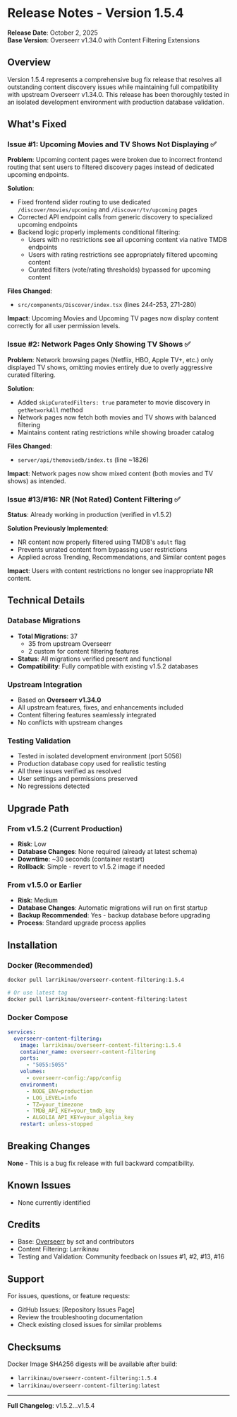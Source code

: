 # Release Notes - Version 1.5.4

**Release Date**: October 2, 2025  
**Base Version**: Overseerr v1.34.0 with Content Filtering Extensions

## Overview

Version 1.5.4 represents a comprehensive bug fix release that resolves all outstanding content discovery issues while maintaining full compatibility with upstream Overseerr v1.34.0. This release has been thoroughly tested in an isolated development environment with production database validation.

## What's Fixed

### Issue #1: Upcoming Movies and TV Shows Not Displaying ✅

**Problem**: Upcoming content pages were broken due to incorrect frontend routing that sent users to filtered discovery pages instead of dedicated upcoming endpoints.

**Solution**:
- Fixed frontend slider routing to use dedicated `/discover/movies/upcoming` and `/discover/tv/upcoming` pages
- Corrected API endpoint calls from generic discovery to specialized upcoming endpoints
- Backend logic properly implements conditional filtering:
  - Users with no restrictions see all upcoming content via native TMDB endpoints
  - Users with rating restrictions see appropriately filtered upcoming content
  - Curated filters (vote/rating thresholds) bypassed for upcoming content

**Files Changed**:
- `src/components/Discover/index.tsx` (lines 244-253, 271-280)

**Impact**: Upcoming Movies and Upcoming TV pages now display content correctly for all user permission levels.

### Issue #2: Network Pages Only Showing TV Shows ✅

**Problem**: Network browsing pages (Netflix, HBO, Apple TV+, etc.) only displayed TV shows, omitting movies entirely due to overly aggressive curated filtering.

**Solution**:
- Added `skipCuratedFilters: true` parameter to movie discovery in `getNetworkAll` method
- Network pages now fetch both movies and TV shows with balanced filtering
- Maintains content rating restrictions while showing broader catalog

**Files Changed**:
- `server/api/themoviedb/index.ts` (line ~1826)

**Impact**: Network pages now show mixed content (both movies and TV shows) as intended.

### Issue #13/#16: NR (Not Rated) Content Filtering ✅

**Status**: Already working in production (verified in v1.5.2)

**Solution Previously Implemented**:
- NR content now properly filtered using TMDB's `adult` flag
- Prevents unrated content from bypassing user restrictions
- Applied across Trending, Recommendations, and Similar content pages

**Impact**: Users with content restrictions no longer see inappropriate NR content.

## Technical Details

### Database Migrations
- **Total Migrations**: 37
  - 35 from upstream Overseerr
  - 2 custom for content filtering features
- **Status**: All migrations verified present and functional
- **Compatibility**: Fully compatible with existing v1.5.2 databases

### Upstream Integration
- Based on **Overseerr v1.34.0**
- All upstream features, fixes, and enhancements included
- Content filtering features seamlessly integrated
- No conflicts with upstream changes

### Testing Validation
- Tested in isolated development environment (port 5056)
- Production database copy used for realistic testing
- All three issues verified as resolved
- User settings and permissions preserved
- No regressions detected

## Upgrade Path

### From v1.5.2 (Current Production)
- **Risk**: Low
- **Database Changes**: None required (already at latest schema)
- **Downtime**: ~30 seconds (container restart)
- **Rollback**: Simple - revert to v1.5.2 image if needed

### From v1.5.0 or Earlier
- **Risk**: Medium
- **Database Changes**: Automatic migrations will run on first startup
- **Backup Recommended**: Yes - backup database before upgrading
- **Process**: Standard upgrade process applies

## Installation

### Docker (Recommended)

```bash
docker pull larrikinau/overseerr-content-filtering:1.5.4

# Or use latest tag
docker pull larrikinau/overseerr-content-filtering:latest
```

### Docker Compose

```yaml
services:
  overseerr-content-filtering:
    image: larrikinau/overseerr-content-filtering:1.5.4
    container_name: overseerr-content-filtering
    ports:
      - "5055:5055"
    volumes:
      - overseerr-config:/app/config
    environment:
      - NODE_ENV=production
      - LOG_LEVEL=info
      - TZ=your_timezone
      - TMDB_API_KEY=your_tmdb_key
      - ALGOLIA_API_KEY=your_algolia_key
    restart: unless-stopped
```

## Breaking Changes

**None** - This is a bug fix release with full backward compatibility.

## Known Issues

- None currently identified

## Credits

- Base: [Overseerr](https://github.com/sct/overseerr) by sct and contributors
- Content Filtering: Larrikinau
- Testing and Validation: Community feedback on Issues #1, #2, #13, #16

## Support

For issues, questions, or feature requests:
- GitHub Issues: [Repository Issues Page]
- Review the troubleshooting documentation
- Check existing closed issues for similar problems

## Checksums

Docker Image SHA256 digests will be available after build:
- `larrikinau/overseerr-content-filtering:1.5.4`
- `larrikinau/overseerr-content-filtering:latest`

---

**Full Changelog**: v1.5.2...v1.5.4
